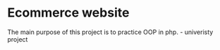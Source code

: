 # Ecommerce website
 The main purpose of this project is to practice OOP in php. - univeristy project
